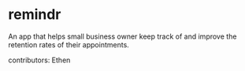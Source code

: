 # remindr
An app that helps small business owner keep track of and improve the retention rates of their appointments.

contributors:
Ethen